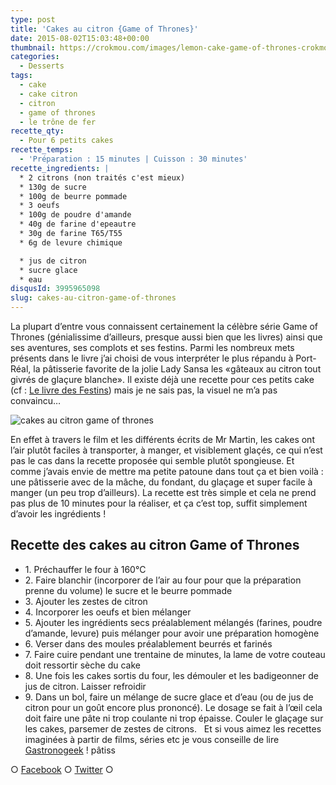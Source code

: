 ```yaml
---
type: post
title: 'Cakes au citron {Game of Thrones}'
date: 2015-08-02T15:03:48+00:00
thumbnail: https://crokmou.com/images/lemon-cake-game-of-thrones-crokmou-blog.jpg
categories:
  - Desserts
tags:
  - cake
  - cake citron
  - citron
  - game of thrones
  - le trône de fer
recette_qty:
  - Pour 6 petits cakes
recette_temps:
  - 'Préparation : 15 minutes | Cuisson : 30 minutes'
recette_ingredients: |
  * 2 citrons (non traités c'est mieux)
  * 130g de sucre
  * 100g de beurre pommade
  * 3 oeufs
  * 100g de poudre d'amande
  * 40g de farine d'epeautre
  * 30g de farine T65/T55
  * 6g de levure chimique

  * jus de citron
  * sucre glace
  * eau
disqusId: 3995965098
slug: cakes-au-citron-game-of-thrones
---
```


La plupart d’entre vous connaissent certainement la célèbre série Game of Thrones (génialissime d’ailleurs, presque aussi bien que les livres) ainsi que ses aventures, ses complots et ses festins. Parmi les nombreux mets présents dans le livre j’ai choisi de vous interpréter le plus répandu à Port-Réal, la pâtisserie favorite de la jolie Lady Sansa les «gâteaux au citron tout givrés de glaçure blanche». Il existe déjà une recette pour ces petits cake (cf : [Le livre des Festins](http://www.amazon.fr/Games-thrones-festins-recettes-officiel/dp/2364802679)) mais je ne sais pas, la visuel ne m’a pas convaincu…

![cakes au citron game of thrones](https://crokmou.com/images/lemoncakesgif_vmdqpr.gif)

En effet à travers le film et les différents écrits de Mr Martin, les cakes ont l’air plutôt faciles à transporter, à manger, et visiblement glaçés, ce qui n’est pas le cas dans la recette proposée qui semble plutôt spongieuse. Et comme j’avais envie de mettre ma petite patoune dans tout ça et bien voilà : une pâtisserie avec de la mâche, du fondant, du glaçage et super facile à manger (un peu trop d’ailleurs). La recette est très simple et cela ne prend pas plus de 10 minutes pour la réaliser, et ça c’est top, suffit simplement d’avoir les ingrédients !  

## **Recette des cakes au citron Game of Thrones**

* 1\. Préchauffer le four à 160°C
* 2\. Faire blanchir (incorporer de l’air au four pour que la préparation prenne du volume) le sucre et le beurre pommade
* 3\. Ajouter les zestes de citron
* 4\. Incorporer les oeufs et bien mélanger
* 5\. Ajouter les ingrédients secs préalablement mélangés (farines, poudre d’amande, levure) puis mélanger pour avoir une préparation homogène
* 6\. Verser dans des moules préalablement beurrés et farinés
* 7\. Faire cuire pendant une trentaine de minutes, la lame de votre couteau doit ressortir sèche du cake
* 8\. Une fois les cakes sortis du four, les démouler et les badigeonner de jus de citron. Laisser refroidir
* 9\. Dans un bol, faire un mélange de sucre glace et d’eau (ou de jus de citron pour un goût encore plus prononcé). Le dosage se fait à l’œil cela doit faire une pâte ni trop coulante ni trop épaisse. Couler le glaçage sur les cakes, parsemer de zestes de citrons.   Et si vous aimez les recettes imaginées à partir de films, séries etc je vous conseille de lire [Gastronogeek](http://www.crokmou.com/2015/01/gastronogeek-le-livre-parfait-pour-moi) ! pâtiss

○ [Facebook](https://www.facebook.com/crokmou.blog) ○ [Twitter](https://twitter.com/Crokmou) ○